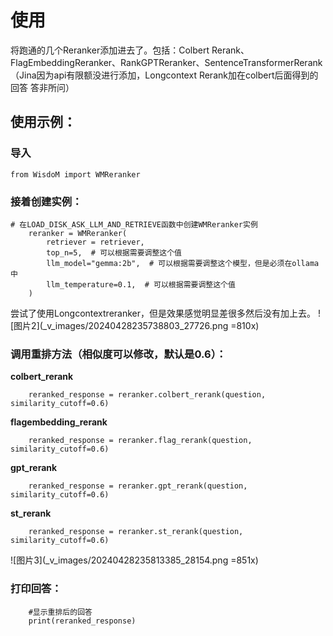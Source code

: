 # 使用
将跑通的几个Reranker添加进去了。包括：Colbert Rerank、FlagEmbeddingReranker、RankGPTReranker、SentenceTransformerRerank（Jina因为api有限额没进行添加，Longcontext Rerank加在colbert后面得到的回答 答非所问）

## 使用示例：
### 导入
~~~
from WisdoM import WMReranker
~~~
### 接着创建实例：
~~~
# 在LOAD_DISK_ASK_LLM_AND_RETRIEVE函数中创建WMReranker实例
    reranker = WMReranker(
        retriever = retriever,
        top_n=5,  # 可以根据需要调整这个值
        llm_model="gemma:2b",  # 可以根据需要调整这个模型，但是必须在ollama中
        llm_temperature=0.1,  # 可以根据需要调整这个值
    )
~~~
尝试了使用Longcontextreranker，但是效果感觉明显差很多然后没有加上去。
![图片2](_v_images/20240428235738803_27726.png =810x)
### 调用重排方法（相似度可以修改，默认是0.6）：
**colbert_rerank**
~~~
    reranked_response = reranker.colbert_rerank(question, similarity_cutoff=0.6)
~~~
**flagembedding_rerank**
~~~    
    reranked_response = reranker.flag_rerank(question, similarity_cutoff=0.6)
~~~
**gpt_rerank**
~~~
    reranked_response = reranker.gpt_rerank(question, similarity_cutoff=0.6)
~~~
**st_rerank**
~~~
    reranked_response = reranker.st_rerank(question, similarity_cutoff=0.6)
~~~
![图片3](_v_images/20240428235813385_28154.png =851x)

### 打印回答：
~~~
    #显示重排后的回答
    print(reranked_response)
~~~
